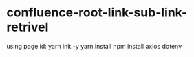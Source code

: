 # confluence-root-link-sub-link-retrivel
using page id:
 yarn init -y
 yarn install
npm install axios dotenv
